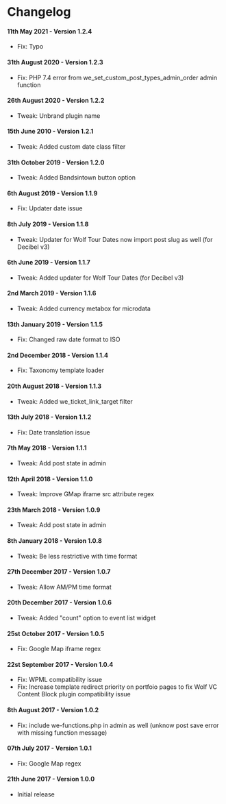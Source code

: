# Changelog

#### 11th May 2021 - Version 1.2.4

-   Fix: Typo
#### 31th August 2020 - Version 1.2.3

-   Fix: PHP 7.4 error from we_set_custom_post_types_admin_order admin function

#### 26th August 2020 - Version 1.2.2

-   Tweak: Unbrand plugin name

#### 15th June 2010 - Version 1.2.1

-   Tweak: Added custom date class filter

#### 31th October 2019 - Version 1.2.0

-   Tweak: Added Bandsintown button option

#### 6th August 2019 - Version 1.1.9

-   Fix: Updater date issue

#### 8th July 2019 - Version 1.1.8

-   Tweak: Updater for Wolf Tour Dates now import post slug as well (for Decibel v3)

#### 6th June 2019 - Version 1.1.7

-   Tweak: Added updater for Wolf Tour Dates (for Decibel v3)

#### 2nd March 2019 - Version 1.1.6

-   Tweak: Added currency metabox for microdata

#### 13th January 2019 - Version 1.1.5

-   Fix: Changed raw date format to ISO

#### 2nd December 2018 - Version 1.1.4

-   Fix: Taxonomy template loader

#### 20th August 2018 - Version 1.1.3

-   Tweak: Added we_ticket_link_target filter

#### 13th July 2018 - Version 1.1.2

-   Fix: Date translation issue

#### 7th May 2018 - Version 1.1.1

-   Tweak: Add post state in admin

#### 12th April 2018 - Version 1.1.0

-   Tweak: Improve GMap iframe src attribute regex

#### 23th March 2018 - Version 1.0.9

-   Tweak: Add post state in admin

#### 8th January 2018 - Version 1.0.8

-   Tweak: Be less restrictive with time format

#### 27th December 2017 - Version 1.0.7

-   Tweak: Allow AM/PM time format

#### 20th December 2017 - Version 1.0.6

-   Tweak: Added "count" option to event list widget

#### 25st October 2017 - Version 1.0.5

-   Fix: Google Map iframe regex

#### 22st September 2017 - Version 1.0.4

-   Fix: WPML compatibility issue
-   Fix: Increase template redirect priority on portfoio pages to fix Wolf VC Content Block plugin compatibility issue

#### 8th August 2017 - Version 1.0.2

-   Fix: include we-functions.php in admin as well (unknow post save error with missing function message)

#### 07th July 2017 - Version 1.0.1

-   Fix: Google Map regex

#### 21th June 2017 - Version 1.0.0

-   Initial release
